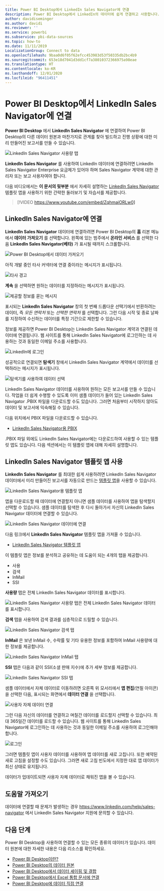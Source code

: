```yaml
---
title: Power BI Desktop에서 LinkedIn Sales Navigator에 연결
description: Power BI Desktop에서 LinkedIn의 데이터에 쉽게 연결하고 사용합니다.
author: davidiseminger
ms.author: davidi
ms.reviewer: ''
ms.service: powerbi
ms.subservice: pbi-data-sources
ms.topic: how-to
ms.date: 11/11/2019
LocalizationGroup: Connect to data
ms.openlocfilehash: 9baa0d6f05f62efcc453983d53f50335db2bc4b9
ms.sourcegitcommit: 653e18d7041d3dd1cf7a38010372366975a98eae
ms.translationtype: HT
ms.contentlocale: ko-KR
ms.lasthandoff: 12/01/2020
ms.locfileid: "96411451"
---
```

# <a name="connect-to-linkedin-sales-navigator-in-power-bi-desktop"></a>Power BI Desktop에서 LinkedIn Sales Navigator에 연결

**Power BI Desktop** 에서 **LinkedIn Sales Navigator** 에 연결하여 Power BI Desktop의 다른 데이터 원본과 마찬가지로 관계를 찾아 빌드하고 진행 상황에 대한 미리 만들어진 보고서를 만들 수 있습니다.

![LinkedIn Sales Navigator 사용량 탭](media/desktop-connect-linkedin-sales-navigator/linkedin-sales-navigator-01.png)


**LinkedIn Sales Navigator** 를 사용하여 LinkedIn 데이터에 연결하려면 LinkedIn Sales Navigator Enterprise 요금제가 있어야 하며 Sales Navigator 계약에 대한 관리자 또는 보고 사용자여야 합니다.

다음 비디오에서는 **이 문서의 뒷부분** 에서 자세히 설명하는 [LinkedIn Sales Navigator](#using-the-linkedin-sales-navigator-template-app) 템플릿 앱을 사용하기 위한 간략한 둘러보기 및 자습서를 제공합니다. 

> [!VIDEO https://www.youtube.com/embed/ZqhmaiORLw0]

## <a name="connect-to-linkedin-sales-navigator"></a>LinkedIn Sales Navigator에 연결

**LinkedIn Sales Navigator** 데이터에 연결하려면 Power BI Desktop의 **홈** 리본 메뉴에서 **데이터 가져오기** 를 선택합니다. 왼쪽에 있는 범주에서 **온라인 서비스** 를 선택한 다음 **LinkedIn Sales Navigator(베타)** 가 표시될 때까지 스크롤합니다.

![Power BI Desktop에서 데이터 가져오기](media/desktop-connect-linkedin-sales-navigator/linkedin-sales-navigator-02.png)

아직 개발 중인 타사 커넥터에 연결 중이라는 메시지가 표시됩니다. 

![타사 경고](media/desktop-connect-linkedin-sales-navigator/linkedin-sales-navigator-03.png)

**계속** 을 선택하면 원하는 데이터를 지정하라는 메시지가 표시됩니다.

![제공할 정보를 묻는 메시지](media/desktop-connect-linkedin-sales-navigator/linkedin-sales-navigator-04.png)


표시되는 **LinkedIn Sales Navigator** 창의 첫 번째 드롭다운 선택기에서 반환하려는 데이터, 즉 *모든 연락처* 또는 *선택한 연락처* 를 선택합니다. 그런 다음 시작 및 종료 날짜를 지정하여 수신하는 데이터를 특정 기간으로 제한할 수 있습니다.

정보를 제공하면 Power BI Desktop는 LinkedIn Sales Navigator 계약과 연결된 데이터에 연결됩니다. 웹 사이트를 통해 LinkedIn Sales Navigator에 로그인하는 데 사용하는 것과 동일한 이메일 주소를 사용합니다. 

![LinkedIn에 로그인](media/desktop-connect-linkedin-sales-navigator/linkedin-sales-navigator-05.png)

성공적으로 연결되면 **탐색기** 창에서 LinkedIn Sales Navigator 계약에서 데이터를 선택하라는 메시지가 표시됩니다.

![탐색기를 사용하여 데이터 선택](media/desktop-connect-linkedin-sales-navigator/linkedin-sales-navigator-09.png)

LinkedIn Sales Navigator 데이터를 사용하여 원하는 모든 보고서를 만들 수 있습니다. 작업을 더 쉽게 수행할 수 있도록 이미 샘플 데이터가 들어 있는 LinkedIn Sales Navigator .PBIX 파일을 다운로드할 수도 있습니다. 그러면 처음부터 시작하지 않아도 데이터 및 보고서에 익숙해질 수 있습니다.

다음 위치에서 PBIX 파일을 다운로드할 수 있습니다.
* [LinkedIn Sales Navigator용 PBIX](service-template-apps-samples.md)

.PBIX 파일 외에도 LinkedIn Sales Navigator에는 다운로드하여 사용할 수 있는 템플릿 앱도 있습니다. 다음 섹션에서는 이 템플릿 앱에 대해 자세히 설명합니다.


## <a name="using-the-linkedin-sales-navigator-template-app"></a>LinkedIn Sales Navigator 템플릿 앱 사용

**LinkedIn Sales Navigator** 를 최대한 쉽게 사용하려면 LinkedIn Sales Navigator 데이터에서 미리 만들어진 보고서를 자동으로 만드는 [템플릿 앱](service-template-apps-overview.md)을 사용할 수 있습니다.

![LinkedIn Sales Navigator용 템플릿 앱](media/desktop-connect-linkedin-sales-navigator/linkedin-sales-navigator-10.png)

앱을 다운로드할 때 데이터에 연결할지 아니면 샘플 데이터를 사용하여 앱을 탐색할지 선택할 수 있습니다. 샘플 데이터를 탐색한 후 다시 돌아가서 자신의 LinkedIn Sales Navigator 데이터에 연결할 수 있습니다. 

![LinkedIn Sales Navigator 데이터에 연결](media/desktop-connect-linkedin-sales-navigator/linkedin-sales-navigator-11.png)



다음 링크에서 **LinkedIn Sales Navigator** 템플릿 앱을 가져올 수 있습니다.
* [LinkedIn Sales Navigator 템플릿 앱](https://appsource.microsoft.com/en-us/product/power-bi/pbi-contentpacks.linkedin_navigator)

이 템플릿 앱은 정보를 분석하고 공유하는 데 도움이 되는 4개의 탭을 제공합니다.

* 사용
* 검색
* InMail
* SSI

**사용량** 탭은 전체 LinkedIn Sales Navigator 데이터를 표시합니다.

![LinkedIn Sales Navigator 사용량 탭은 전체 LinkedIn Sales Navigator 데이터를 표시합니다.](media/desktop-connect-linkedin-sales-navigator/linkedin-sales-navigator-12.png)

**검색** 탭을 사용하여 검색 결과를 심층적으로 드릴할 수 있습니다.

![LinkedIn Sales Navigator 검색 탭](media/desktop-connect-linkedin-sales-navigator/linkedin-sales-navigator-13.png)

**InMail** 은 보낸 InMail 수, 수락률 및 기타 유용한 정보를 포함하여 InMail 사용량에 대한 정보를 제공합니다.

![LinkedIn Sales Navigator InMail 탭](media/desktop-connect-linkedin-sales-navigator/linkedin-sales-navigator-14.png)

**SSI** 탭은 다음과 같이 SSI(소셜 판매 지수)에 추가 세부 정보를 제공합니다.

![LinkedIn Sales Navigator SSI 탭](media/desktop-connect-linkedin-sales-navigator/linkedin-sales-navigator-15.png)

샘플 데이터에서 자체 데이터로 이동하려면 오른쪽 위 모서리에서 **앱 편집**(연필 아이콘)을 선택한 다음, 표시되는 화면에서 **데이터 연결** 을 선택합니다.

![사용자 자체 데이터 연결](media/desktop-connect-linkedin-sales-navigator/linkedin-sales-navigator-16.png)

그런 다음 자신의 데이터를 연결하고 며칠간 데이터를 로드할지 선택할 수 있습니다. 최대 365일간 데이터를 로드할 수 있습니다. 웹 사이트를 통해 LinkedIn Sales Navigator에 로그인하는 데 사용하는 것과 동일한 이메일 주소를 사용하여 로그인해야 합니다. 

![로그인](media/desktop-connect-linkedin-sales-navigator/linkedin-sales-navigator-17.png)

그러면 템플릿 앱이 사용자 데이터를 사용하여 앱 데이터를 새로 고칩니다. 또한 예약된 새로 고침을 설정할 수도 있습니다. 그러면 새로 고침 빈도에서 지정한 대로 앱 데이터가 최신 상태로 유지됩니다. 

데이터가 업데이트되면 사용자 자체 데이터로 채워진 앱을 볼 수 있습니다.

## <a name="getting-help"></a>도움말 가져오기

데이터에 연결할 때 문제가 발생하는 경우 https://www.linkedin.com/help/sales-navigator 에서 LinkedIn Sales Navigator 지원에 문의할 수 있습니다. 

## <a name="next-steps"></a>다음 단계
Power BI Desktop을 사용하여 연결할 수 있는 모든 종류의 데이터가 있습니다. 데이터 원본에 대한 자세한 내용은 다음 리소스를 확인하세요.

* [Power BI Desktop이란?](../fundamentals/desktop-what-is-desktop.md)
* [Power BI Desktop의 데이터 원본](desktop-data-sources.md)
* [Power BI Desktop에서 데이터 셰이핑 및 결합](desktop-shape-and-combine-data.md)
* [Power BI Desktop에서 Excel 통합 문서에 연결](desktop-connect-excel.md)   
* [Power BI Desktop에 데이터 직접 연결](desktop-enter-data-directly-into-desktop.md)   
